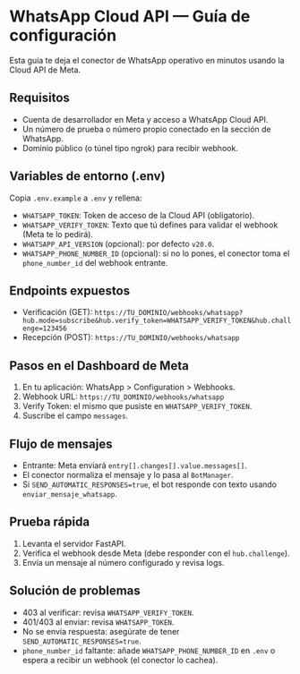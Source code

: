 # WhatsApp Cloud API — Guía de configuración

Esta guía te deja el conector de WhatsApp operativo en minutos usando la Cloud API de Meta.

## Requisitos
- Cuenta de desarrollador en Meta y acceso a WhatsApp Cloud API.
- Un número de prueba o número propio conectado en la sección de WhatsApp.
- Dominio público (o túnel tipo ngrok) para recibir webhook.

## Variables de entorno (.env)
Copia `.env.example` a `.env` y rellena:

- `WHATSAPP_TOKEN`: Token de acceso de la Cloud API (obligatorio).
- `WHATSAPP_VERIFY_TOKEN`: Texto que tú defines para validar el webhook (Meta te lo pedirá).
- `WHATSAPP_API_VERSION` (opcional): por defecto `v20.0`.
- `WHATSAPP_PHONE_NUMBER_ID` (opcional): si no lo pones, el conector toma el `phone_number_id` del webhook entrante.

## Endpoints expuestos
- Verificación (GET): `https://TU_DOMINIO/webhooks/whatsapp?hub.mode=subscribe&hub.verify_token=WHATSAPP_VERIFY_TOKEN&hub.challenge=123456`
- Recepción (POST): `https://TU_DOMINIO/webhooks/whatsapp`

## Pasos en el Dashboard de Meta
1. En tu aplicación: WhatsApp > Configuration > Webhooks.
2. Webhook URL: `https://TU_DOMINIO/webhooks/whatsapp`
3. Verify Token: el mismo que pusiste en `WHATSAPP_VERIFY_TOKEN`.
4. Suscribe el campo `messages`.

## Flujo de mensajes
- Entrante: Meta enviará `entry[].changes[].value.messages[]`.
- El conector normaliza el mensaje y lo pasa al `BotManager`.
- Si `SEND_AUTOMATIC_RESPONSES=true`, el bot responde con texto usando `enviar_mensaje_whatsapp`.

## Prueba rápida
1. Levanta el servidor FastAPI.
2. Verifica el webhook desde Meta (debe responder con el `hub.challenge`).
3. Envía un mensaje al número configurado y revisa logs.

## Solución de problemas
- 403 al verificar: revisa `WHATSAPP_VERIFY_TOKEN`.
- 401/403 al enviar: revisa `WHATSAPP_TOKEN`.
- No se envía respuesta: asegúrate de tener `SEND_AUTOMATIC_RESPONSES=true`.
- `phone_number_id` faltante: añade `WHATSAPP_PHONE_NUMBER_ID` en `.env` o espera a recibir un webhook (el conector lo cachea).
